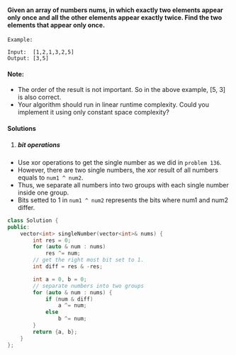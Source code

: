 #### Given an array of numbers nums, in which exactly two elements appear only once and all the other elements appear exactly twice. Find the two elements that appear only once.

```
Example:

Input:  [1,2,1,3,2,5]
Output: [3,5]
```

#### Note:

-    The order of the result is not important. So in the above example, [5, 3] is also correct.
-    Your algorithm should run in linear runtime complexity. Could you implement it using only constant space complexity?


#### Solutions

1. ##### bit operations

- Use xor operations to get the single number as we did in `problem 136`.
- However, there are two single numbers, the xor result of all numbers equals to `num1 ^ num2`.
- Thus, we separate all numbers into two groups with each single number inside one group.
- Bits setted to 1 in `num1 ^ num2` represents the bits where num1 and num2 differ.

```c++
class Solution {
public:
    vector<int> singleNumber(vector<int>& nums) {
        int res = 0;
        for (auto & num : nums)
            res ^= num;
        // get the right most bit set to 1.
        int diff = res & -res;

        int a = 0, b = 0;
        // separate numbers into two groups
        for (auto & num : nums) {
            if (num & diff)
                a ^= num;
            else
                b ^= num;
        }
        return {a, b};
    }
};
```
